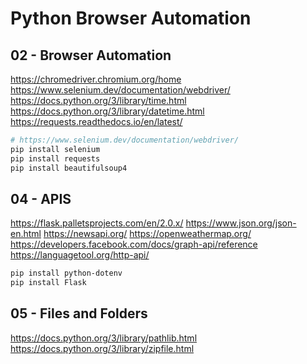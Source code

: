 # Python Browser Automation

## 02 - Browser Automation

<https://chromedriver.chromium.org/home>
<https://www.selenium.dev/documentation/webdriver/>
<https://docs.python.org/3/library/time.html>
<https://docs.python.org/3/library/datetime.html>
<https://requests.readthedocs.io/en/latest/>

```bash
# https://www.selenium.dev/documentation/webdriver/
pip install selenium
pip install requests
pip install beautifulsoup4
```

## 04 - APIS

<https://flask.palletsprojects.com/en/2.0.x/>
<https://www.json.org/json-en.html>
<https://newsapi.org/>
<https://openweathermap.org/>
<https://developers.facebook.com/docs/graph-api/reference>
<https://languagetool.org/http-api/>

```bash
pip install python-dotenv
pip install Flask
```

## 05 - Files and Folders

<https://docs.python.org/3/library/pathlib.html>
<https://docs.python.org/3/library/zipfile.html>
